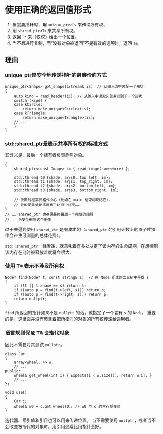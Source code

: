 <h1>使用正确的返回值形式</h1>

1. 当需要指针时，用 `unique_ptr<T>` 来传递所有权。
2. 用 `shared_ptr<T>` 来共享所有权。
3. 返回 `T*` 来（仅仅）给出一个位置。
4. 当不想进行复制，而“没有对象被返回”不是有效的选项时，返回 `T&`。

<h2>理由</h2>

<h3>unique_ptr是安全地传递指针的最廉价的方式</h3>


    unique_ptr<Shape> get_shape(istream& is)  // 从输入流中装配一个形状
    {
        auto kind = read_header(is); // 从输入中读取头部并识别下一个形状
        switch (kind) {
        case kCircle:
            return make_unique<Circle>(is);
        case kTriangle:
            return make_unique<Triangle>(is);
        // ...
        }
    }


<h3>std::shared_ptr是表示共享所有权的标准方式</h3>

其含义是，最后一个拥有者负责删除对象。

    {
        shared_ptr<const Image> im { read_image(somewhere) };

        std::thread t0 {shade, args0, top_left, im};
        std::thread t1 {shade, args1, top_right, im};
        std::thread t2 {shade, args2, bottom_left, im};
        std::thread t3 {shade, args3, bottom_right, im};

        // 脱离线程需要格外小心（比如在 main 结束前联结它），
        // 但即便此处确实脱离了这四个线程……
    }
    // …… shared_ptr 也确保最终最后一个完成的线程
    //    会安全删除这个图像

过于普遍的使用 `shared_ptr` 是有成本的（`shared_ptr` 的引用计数上的原子性操作会产生可测量的总体花费）。

`std::shared_ptr`一经传递，就意味着有多处决定了该内存的生命周期，在想控制该内存在何时被释放难度将会很大。


<h3>使用 T* 表示不涉及所有权</h3>

    Node* find(Node* t, const string& s)  // 在 Node 组成的二叉树中寻找 s
    {
        if (!t || t->name == s) return t;
        if ((auto p = find(t->left, s))) return p;
        if ((auto p = find(t->right, s))) return p;
        return nullptr;
    }

`find` 所返回的指针如果不是 `nullptr` 的话，就指定了一个含有 `s` 的 `Node`。 重要的是，这里面并没有暗含着把所指向的对象的所有权传递给调用者。

<h3>语言规则保证 T& 会指代对象</h3>

因此不需要对其测试 `nullptr`。

    class Car
    {
        array<wheel, 4> w;
        // ...
    public:
        wheel& get_wheel(int i) { Expects(i < w.size()); return w[i]; }
        // ...
    };

    void use()
    {
        Car c;
        wheel& w0 = c.get_wheel(0); // w0 与 c 的生存期相同
    }

迭代器、索引值和引用也可以用来传递位置。 当不需要使用 `nullptr`，或者当不会改变被指代的对象时，用引用通常比用指针更好。